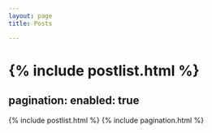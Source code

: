 ```yaml
---
layout: page
title: Posts

---
```


{% include postlist.html %}
=======
pagination:
  enabled: true
---

{% include postlist.html %}
{% include pagination.html %}

